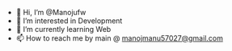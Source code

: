 - 👋 Hi, I’m @Manojufw
- 👀 I’m interested in Development
- 🌱 I’m currently learning Web
- 📫 How to reach me by main @ manojmanu57027@gmail.com


<!---
Manojufw/Manojufw is a ✨ special ✨ repository because its `README.md` (this file) appears on your GitHub profile.
You can click the Preview link to take a look at your changes.
--->
